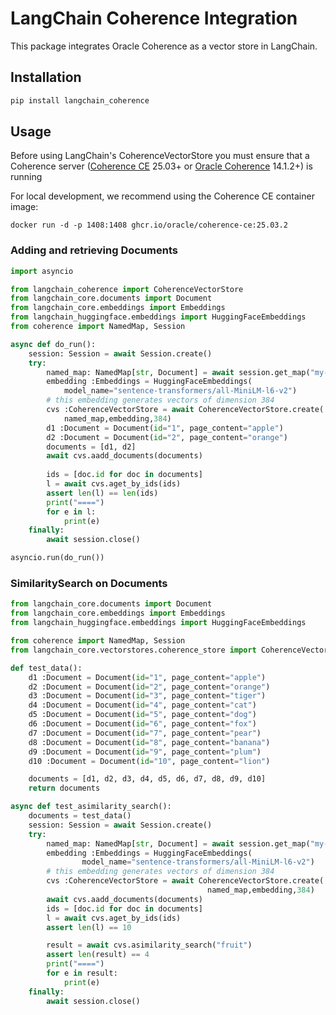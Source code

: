 # LangChain Coherence Integration

This package integrates Oracle Coherence as a vector store in LangChain.

## Installation

```bash
pip install langchain_coherence
```

## Usage

Before using LangChain's CoherenceVectorStore you must ensure that a Coherence server ([Coherence CE](https://github.com/oracle/coherence) 25.03+ or [Oracle Coherence](https://www.oracle.com/java/coherence/) 14.1.2+) is running 

For local development, we recommend using the Coherence CE container image:
```aiignore
docker run -d -p 1408:1408 ghcr.io/oracle/coherence-ce:25.03.2
```

### Adding and retrieving Documents

```python
import asyncio

from langchain_coherence import CoherenceVectorStore
from langchain_core.documents import Document
from langchain_core.embeddings import Embeddings
from langchain_huggingface.embeddings import HuggingFaceEmbeddings
from coherence import NamedMap, Session

async def do_run():
    session: Session = await Session.create()
    try:
        named_map: NamedMap[str, Document] = await session.get_map("my-map")
        embedding :Embeddings = HuggingFaceEmbeddings(
            model_name="sentence-transformers/all-MiniLM-l6-v2")
        # this embedding generates vectors of dimension 384
        cvs :CoherenceVectorStore = await CoherenceVectorStore.create(
            named_map,embedding,384)
        d1 :Document = Document(id="1", page_content="apple")
        d2 :Document = Document(id="2", page_content="orange")
        documents = [d1, d2]
        await cvs.aadd_documents(documents)
    
        ids = [doc.id for doc in documents]
        l = await cvs.aget_by_ids(ids)
        assert len(l) == len(ids)
        print("====")
        for e in l:
            print(e)
    finally:
        await session.close()

asyncio.run(do_run())
```
### SimilaritySearch on Documents

```python
from langchain_core.documents import Document
from langchain_core.embeddings import Embeddings
from langchain_huggingface.embeddings import HuggingFaceEmbeddings

from coherence import NamedMap, Session
from langchain_core.vectorstores.coherence_store import CoherenceVectorStore

def test_data():
    d1 :Document = Document(id="1", page_content="apple")
    d2 :Document = Document(id="2", page_content="orange")
    d3 :Document = Document(id="3", page_content="tiger")
    d4 :Document = Document(id="4", page_content="cat")
    d5 :Document = Document(id="5", page_content="dog")
    d6 :Document = Document(id="6", page_content="fox")
    d7 :Document = Document(id="7", page_content="pear")
    d8 :Document = Document(id="8", page_content="banana")
    d9 :Document = Document(id="9", page_content="plum")
    d10 :Document = Document(id="10", page_content="lion")

    documents = [d1, d2, d3, d4, d5, d6, d7, d8, d9, d10]
    return documents

async def test_asimilarity_search():
    documents = test_data()
    session: Session = await Session.create()
    try:
        named_map: NamedMap[str, Document] = await session.get_map("my-map")
        embedding :Embeddings = HuggingFaceEmbeddings(
                model_name="sentence-transformers/all-MiniLM-l6-v2")
        # this embedding generates vectors of dimension 384
        cvs :CoherenceVectorStore = await CoherenceVectorStore.create(
                                            named_map,embedding,384)
        await cvs.aadd_documents(documents)
        ids = [doc.id for doc in documents]
        l = await cvs.aget_by_ids(ids)
        assert len(l) == 10

        result = await cvs.asimilarity_search("fruit")
        assert len(result) == 4
        print("====")
        for e in result:
            print(e)
    finally:
        await session.close()
```
